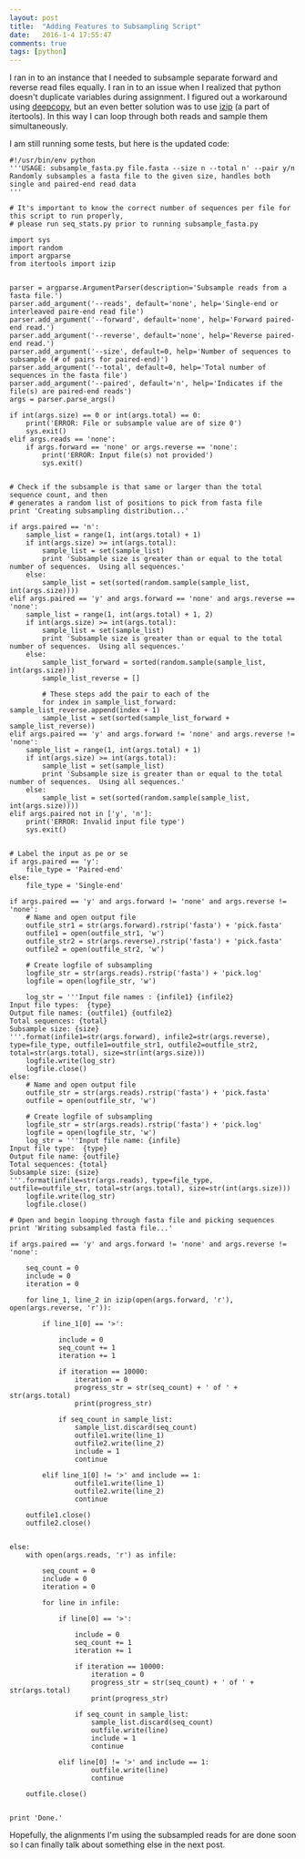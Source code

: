 ```yaml
---
layout: post
title:  "Adding Features to Subsampling Script"
date:   2016-1-4 17:55:47
comments: true
tags: [python]
---
```



I ran in to an instance that I needed to subsample separate forward and reverse read files equally.  I ran in to an issue 
when I realized that python doesn't duplicate variables during assignment.  I figured out a workaround using [deepcopy](https://docs.python.org/2/library/copy.html), 
but an even better solution was to use [izip](https://docs.python.org/2/library/itertools.html) (a part of itertools).  In this way I can loop through 
both reads and sample them simultaneously.

I am still running some tests, but here is the updated code:


	#!/usr/bin/env python
	'''USAGE: subsample_fasta.py file.fasta --size n --total n' --pair y/n
	Randomly subsamples a fasta file to the given size, handles both single and paired-end read data
	'''
	
	# It's important to know the correct number of sequences per file for this script to run properly,
	# please run seq_stats.py prior to running subsample_fasta.py
	
	import sys
	import random
	import argparse
	from itertools import izip
	
	
	parser = argparse.ArgumentParser(description='Subsample reads from a fasta file.')
	parser.add_argument('--reads', default='none', help='Single-end or interleaved paire-end read file')
	parser.add_argument('--forward', default='none', help='Forward paired-end read.')
	parser.add_argument('--reverse', default='none', help='Reverse paired-end read.')
	parser.add_argument('--size', default=0, help='Number of sequences to subsample (# of pairs for paired-end)')
	parser.add_argument('--total', default=0, help='Total number of sequences in the fasta file')
	parser.add_argument('--paired', default='n', help='Indicates if the file(s) are paired-end reads')
	args = parser.parse_args()
	
	if int(args.size) == 0 or int(args.total) == 0:
		print('ERROR: File or subsample value are of size 0')
		sys.exit()
	elif args.reads == 'none':
		if args.forward == 'none' or args.reverse == 'none':
			print('ERROR: Input file(s) not provided')
			sys.exit()
		
		
	# Check if the subsample is that same or larger than the total sequence count, and then
	# generates a random list of positions to pick from fasta file
	print 'Creating subsampling distribution...'
	
	if args.paired == 'n':
		sample_list = range(1, int(args.total) + 1)
		if int(args.size) >= int(args.total):
			sample_list = set(sample_list)
			print 'Subsample size is greater than or equal to the total number of sequences.  Using all sequences.'
		else:
			sample_list = set(sorted(random.sample(sample_list, int(args.size))))
	elif args.paired == 'y' and args.forward == 'none' and args.reverse == 'none':
		sample_list = range(1, int(args.total) + 1, 2)
		if int(args.size) >= int(args.total):
			sample_list = set(sample_list)
			print 'Subsample size is greater than or equal to the total number of sequences.  Using all sequences.'
		else:
			sample_list_forward = sorted(random.sample(sample_list, int(args.size)))
			sample_list_reverse = []
	
			# These steps add the pair to each of the 
			for index in sample_list_forward: sample_list_reverse.append(index + 1)
			sample_list = set(sorted(sample_list_forward + sample_list_reverse))
	elif args.paired == 'y' and args.forward != 'none' and args.reverse != 'none':
		sample_list = range(1, int(args.total) + 1)
		if int(args.size) >= int(args.total):
			sample_list = set(sample_list)
			print 'Subsample size is greater than or equal to the total number of sequences.  Using all sequences.'
		else:
			sample_list = set(sorted(random.sample(sample_list, int(args.size))))		
	elif args.paired not in ['y', 'n']:
		print('ERROR: Invalid input file type')
		sys.exit()
		
	
	# Label the input as pe or se
	if args.paired == 'y':
		file_type = 'Paired-end'
	else:
		file_type = 'Single-end'
	
	if args.paired == 'y' and args.forward != 'none' and args.reverse != 'none':
		# Name and open output file
		outfile_str1 = str(args.forward).rstrip('fasta') + 'pick.fasta' 
		outfile1 = open(outfile_str1, 'w')
		outfile_str2 = str(args.reverse).rstrip('fasta') + 'pick.fasta' 
		outfile2 = open(outfile_str2, 'w')
	
		# Create logfile of subsampling
		logfile_str = str(args.reads).rstrip('fasta') + 'pick.log' 
		logfile = open(logfile_str, 'w')
	
		log_str = '''Input file names : {infile1} {infile2}
	Input file types:  {type}
	Output file names: {outfile1} {outfile2}
	Total sequences: {total}
	Subsample size: {size}
	'''.format(infile1=str(args.forward), infile2=str(args.reverse), type=file_type, outfile1=outfile_str1, outfile2=outfile_str2, total=str(args.total), size=str(int(args.size)))
		logfile.write(log_str)
		logfile.close()
	else:
		# Name and open output file
		outfile_str = str(args.reads).rstrip('fasta') + 'pick.fasta' 
		outfile = open(outfile_str, 'w')
	
		# Create logfile of subsampling
		logfile_str = str(args.reads).rstrip('fasta') + 'pick.log' 
		logfile = open(logfile_str, 'w')
		log_str = '''Input file name: {infile}
	Input file type:  {type}
	Output file name: {outfile}
	Total sequences: {total}
	Subsample size: {size}
	'''.format(infile=str(args.reads), type=file_type, outfile=outfile_str, total=str(args.total), size=str(int(args.size)))
		logfile.write(log_str)
		logfile.close()
	
	# Open and begin looping through fasta file and picking sequences
	print 'Writing subsampled fasta file...'
	
	if args.paired == 'y' and args.forward != 'none' and args.reverse != 'none':
		
		seq_count = 0
		include = 0
		iteration = 0
		
		for line_1, line_2 in izip(open(args.forward, 'r'), open(args.reverse, 'r')):
		
			if line_1[0] == '>':
			
				include = 0
				seq_count += 1
				iteration += 1
			
				if iteration == 10000:
					iteration = 0
					progress_str = str(seq_count) + ' of ' + str(args.total)
					print(progress_str)
	
				if seq_count in sample_list:
					sample_list.discard(seq_count)
					outfile1.write(line_1)
					outfile2.write(line_2)
					include = 1
					continue
		
			elif line_1[0] != '>' and include == 1: 
					outfile1.write(line_1)
					outfile2.write(line_2)
					continue
						
		outfile1.close()
		outfile2.close()
		
	
	else:
		with open(args.reads, 'r') as infile:
			
			seq_count = 0
			include = 0
			iteration = 0
		
			for line in infile:
					
				if line[0] == '>':
				
					include = 0
					seq_count += 1
					iteration += 1
				
					if iteration == 10000:
						iteration = 0
						progress_str = str(seq_count) + ' of ' + str(args.total)
						print(progress_str)
	
					if seq_count in sample_list:
						sample_list.discard(seq_count)
						outfile.write(line)
						include = 1
						continue
			
				elif line[0] != '>' and include == 1: 
						outfile.write(line)
						continue
							
		outfile.close()			
	
	
	print 'Done.'
	
	
Hopefully, the alignments I'm using the subsampled reads for are done soon so I can finally talk about something else in the next post.
		